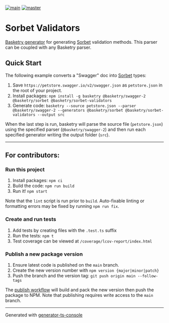 [![main](https://github.com/basketry/sorbet-validators/workflows/build/badge.svg?branch=main&event=push)](https://github.com/basketry/sorbet-validators/actions?query=workflow%3Abuild+branch%3Amain+event%3Apush)
[![master](https://img.shields.io/npm/v/@basketry/sorbet-validators)](https://www.npmjs.com/package/@basketry/sorbet-validators)

# Sorbet Validators

[Basketry generator](https://github.com/basketry/basketry) for generating [Sorbet](https://sorbet.org/) validation methods. This parser can be coupled with any Basketry parser.

## Quick Start

The following example converts a "Swagger" doc into [Sorbet](https://sorbet.org/) types:

1. Save `https://petstore.swagger.io/v2/swagger.json` as `petstore.json` in the root of your project.
1. Install packages: `npm install -g basketry @basketry/swagger-2 @basketry/sorbet @basketry/sorbet-validators`
1. Generate code: `basketry --source petstore.json --parser @basketry/swagger-2 --generators @basketry/sorbet @basketry/sorbet-validators --output src`

When the last step is run, basketry will parse the source file (`petstore.json`) using the specified parser (`@basketry/swagger-2`) and then run each specified generator writing the output folder (`src`).

---

## For contributors:

### Run this project

1.  Install packages: `npm ci`
1.  Build the code: `npm run build`
1.  Run it! `npm start`

Note that the `lint` script is run prior to `build`. Auto-fixable linting or formatting errors may be fixed by running `npm run fix`.

### Create and run tests

1.  Add tests by creating files with the `.test.ts` suffix
1.  Run the tests: `npm t`
1.  Test coverage can be viewed at `/coverage/lcov-report/index.html`

### Publish a new package version

1. Ensure latest code is published on the `main` branch.
1. Create the new version number with `npm version {major|minor|patch}`
1. Push the branch and the version tag: `git push origin main --follow-tags`

The [publish workflow](https://github.com/basketry/sorbet-validators/actions/workflows/publish.yml) will build and pack the new version then push the package to NPM. Note that publishing requires write access to the `main` branch.

---

Generated with [generator-ts-console](https://www.npmjs.com/package/generator-ts-console)
